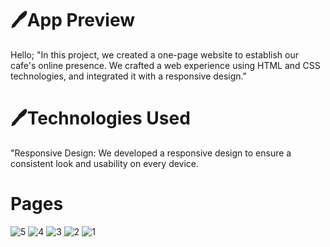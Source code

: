<h1>🖊️App Preview</h1>


<p>
Hello;
"In this project, we created a one-page website to establish our cafe's online presence. We crafted a web experience using
  HTML and CSS technologies, and integrated it with a responsive design."

</p>

<h1>🖊️Technologies Used</h1>
<p>"Responsive Design: We developed a responsive design to ensure a consistent look and usability on every device.</p>

<h1>Pages</h1>

![5](https://github.com/tilbe/CafeWeb/assets/125744380/4f39fb0b-cfe4-4f81-ae0b-2a3a70cbf159)
![4](https://github.com/tilbe/CafeWeb/assets/125744380/59c75f42-a30b-436c-9700-f6dd85a763f4)
![3](https://github.com/tilbe/CafeWeb/assets/125744380/44d3462f-a4e9-48a0-84cf-8a7f6e511e32)
![2](https://github.com/tilbe/CafeWeb/assets/125744380/bb5097d8-9c3d-4d66-9be8-fd945f96ad3c)
![1](https://github.com/tilbe/CafeWeb/assets/125744380/20257fd6-66ae-424e-9f90-f742a3e18c85)

